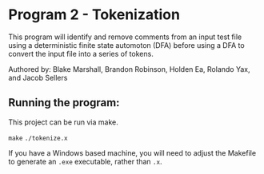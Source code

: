 # Program 2 - Tokenization

This program will identify and remove comments from an input test file using a deterministic finite state automoton (DFA) before using a DFA to convert the input file into a series of tokens.

Authored by: Blake Marshall, Brandon Robinson, Holden Ea, Rolando Yax, and Jacob Sellers

## Running the program: 

This project can be run via make.

```make```
```./tokenize.x```

If you have a Windows based machine, you will need to adjust the Makefile to generate an ```.exe``` executable, rather than ```.x```.
